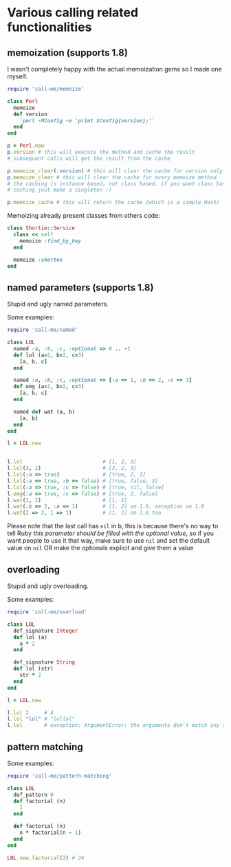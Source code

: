Various calling related functionalities
=======================================

memoization (supports 1.8)
--------------------------
I wasn't completely happy with the actual memoization gems so I made one myself.

```ruby
require 'call-me/memoize'

class Perl
  memoize
  def version
    `perl -MConfig -e 'print $Config{version};'`
  end
end

p = Perl.new
p.version # this will execute the method and cache the result
# subsequent calls will get the result from the cache

p.memoize_clear(:version) # this will clear the cache for version only
p.memoize_clear # this will clear the cache for every memoize method
# the caching is instance based, not class based, if you want class based
# caching just make a singleton :)

p.memoize_cache # this will return the cache (which is a simple Hash)
```

Memoizing already present classes from others code:

```ruby
class Shortie::Service
  class << self
    memoize :find_by_key
  end

  memoize :shorten
end
```

named parameters (supports 1.8)
-------------------------------
Stupid and ugly named parameters.

Some examples:

```ruby
require 'call-me/named'

class LOL
  named :a, :b, :c, :optional => 0 .. -1
  def lol (a=1, b=2, c=3)
    [a, b, c]
  end

  named :a, :b, :c, :optional => [:a => 1, :b => 2, :c => 3]
  def omg (a=1, b=2, c=3)
    [a, b, c]
  end

  named def wat (a, b)
    [a, b]
  end
end

l = LOL.new


l.lol                          # [1, 2, 3]
l.lol(3, 2)                    # [3, 2, 3]
l.lol(:a => true)              # [true, 2, 3]
l.lol(:a => true, :b => false) # [true, false, 3]
l.lol(:a => true, :c => false) # [true, nil, false]
l.omg(:a => true, :c => false) # [true, 2, false]
l.wat(1, 2)                    # [1, 2]
l.wat(:b => 2, :a => 1)        # [1, 2] on 1.9, exception on 1.8
l.wat(2 => 2, 1 => 1)          # [1, 2] on 1.8 too
````

Please note that the last call has `nil` in b, this is because there's no way
to tell Ruby _this parameter should be filled with the optional value_, so
if you want people to use it that way, make sure to use `nil` and set the default
value on `nil` OR make the optionals explicit and give them a value

overloading
-----------
Stupid and ugly overloading.

Some examples:

```ruby
require 'call-me/overload'

class LOL
  def_signature Integer
  def lol (a)
    a * 2
  end

  def_signature String
  def lol (str)
    str * 2
  end
end

l = LOL.new

l.lol 2     # 4
l.lol "lol" # "lollol"
l.lol       # exception: ArgumentError: the arguments don't match any signature
```

pattern matching
----------------

Some examples:

```ruby
require 'call-me/pattern-matching'

class LOL
  def_pattern 0
  def factorial (n)
    1
  end

  def factorial (n)
    n * factorial(n - 1)
  end
end

LOL.new.factorial(2) # 24
```
